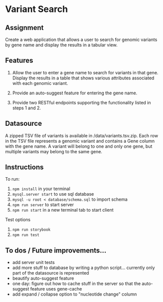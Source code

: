 # Variant Search

## Assignment

Create a web application that allows a user to search for genomic variants by gene name and display the results in a tabular view.

## Features

1. Allow the user to enter a gene name to search for variants in that gene. Display the results in a table that shows various attributes associated with each genomic variant.

2. Provide an auto-suggest feature for entering the gene name.

3. Provide two RESTful endpoints supporting the functionality listed in steps 1 and 2.

## Datasource

A zipped TSV file of variants is available in /data/variants.tsv.zip. Each row in the TSV file represents a genomic variant and contains a Gene column with the gene name. A variant will belong to one and only one gene, but multiple variants may belong to the same gene.

## Instructions
To run:
1. `npm install` in your terminal
2. `mysql.server start` to use sql database
3. `mysql -u root < database/schema.sql` to import schema
4. `npm run server` to start server
5. `npm run start` in a new terminal tab to start client

Test options
1. `npm run storybook`
2. `npm run test`

## To dos / Future improvements...
- add server unit tests
- add more stuff to database by writing a python script... currently only part of the datasource is represented
- beautify auto-suggest feature
- one day: figure out how to cache stuff in the server so that the auto-suggest feature uses gene-cache 
- add expand / collapse option to "nucleotide change" column
